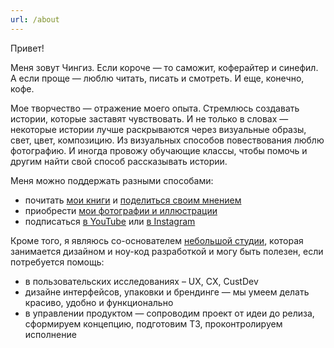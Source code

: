 ```yaml
---
url: /about
---
```


Привет!

Меня зовут Чингиз. Если короче — то саможит, коферайтер и синефил. А если проще — люблю читать, писать и смотреть. И еще, конечно, кофе. 

Мое творчество — отражение моего опыта. Стремлюсь создавать истории, которые заставят чувствовать. И не только в словах — некоторые истории лучше раскрываются через визуальные образы, свет, цвет, композицию. Из визуальных способов повествования люблю фотографию. И иногда провожу обучающие классы, чтобы помочь и другим найти свой способ рассказывать истории.

Меня можно поддержать разными способами: 
- почитать <a href="https://www.litres.ru/author/chingiz-tibey/" target="_blank">мои книги</a> и <a href="https://t.me/stitre" target="_blank">поделиться своим мнением</a>
- приобрести <a href="https://www.shutterstock.com/g/chingiztibei" target="_blank">мои фотографии и иллюстрации</a>
- подписаться <a href="https://www.youtube.com/@chingiztibei/featured" target="_blank">в YouTube</a> или <a href="https://www.instagram.com/chingiztibei/" target="_blank">в Instagram</a>

Кроме того, я являюсь со-основателем <a href="http://tinystudio.art" target="_blank">небольшой студии</a>, которая занимается дизайном и ноу-код разработкой и могу быть полезен, если потребуется помощь:
- в пользовательских исследованиях – UX, CX, CustDev
- дизайне интерфейсов, упаковки и брендинге — мы умеем делать красиво, удобно и функционально
- в управлении продуктом — сопроводим проект от идеи до релиза, сформируем концепцию, подготовим ТЗ, проконтролируем исполнение